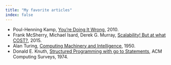 ```yaml
---
title: "My favorite articles"
index: false
---
```




- Poul-Henning Kamp, [You&rsquo;re Doing It Wrong](https://queue.acm.org/detail.cfm?id=1814327), 2010.
- Frank McSherry, Michael Isard, Derek G. Murray, [Scalability! But at what COST?](https://www.usenix.org/system/files/conference/hotos15/hotos15-paper-mcsherry.pdf), 2015.
- Alan Turing, [Computing Machinery and Intelligence](https://www.csee.umbc.edu/courses/471/papers/turing.pdf), 1950.
- Donald E. Knuth, [Structured Programming with go to Statements](http://cowboyprogramming.com/files/p261-knuth.pdf), ACM Computing Surveys, 1974.


